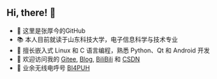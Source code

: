 ## Hi, there! 👋

+ 🌱 这里是张厚今的GitHub
+ 📚 本人目前就读于山东科技大学，电子信息科学与技术专业
+ 🎯 擅长嵌入式 Linux 和 C 语言编程，熟悉 Python、Qt 和 Android 开发
+ 💬 欢迎访问我的 [Gitee](https://gitee.com/zhj0125/), [Blog](http://forever305.cn/), [BiliBili](https://space.bilibili.com/34749981/) 和 [CSDN](https://me.csdn.net/ZHJ123CSDN/)
+ 📡 业余无线电呼号 [BI4PUH](https://www.qrz.com/db/BI4PUH)
<!-- [![Anurag's github stats](https://github-readme-stats.vercel.app/api?username=ZHJ0125&show_icons=true&icon_color=1E90FF)](https://github.com/ZHJ0125) -->

